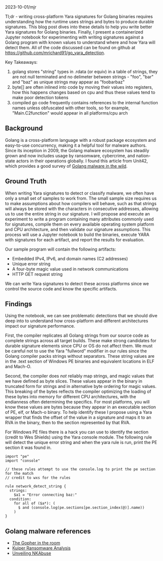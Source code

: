 2023-10-01/mjr

Tl;dr - writing cross-platform Yara signatures for Golang binaries requires understanding how the runtime uses strings and bytes to produce durable signatures. This blog post dives into these details to help you write better Yara signatures for Golang binaries. Finally, I present a containerized Jupyter notebook for experimenting with writing signatures against a Golang program with known values to understand where and how Yara will detect them. All of the code discussed can be found on github at https://github.com/mrichard91/go_yara_detection.

Key Takeaways:
1) golang stores "string" types in .rdata (or equiv) in a table of strings, they are not null terminated and no delimeter between strings - "foo", "bar" and "baz" as unique strings may appear as "foobarbaz"
2) byte[] are often inlined into code by moving their values into registers, how this happens changes based on cpu and thus these values tend to make poor detection tokens
3) compiled go code frequently contains references to the internal function names unless obfuscated with other tools, so for example, "Main.C2function" would appear in all platforms/cpu arch

## Background
Golang is a cross-platform language with a robust package ecosystem and easy-to-use concurrency, making it a helpful tool for malware authors. Since its inception in 2009, the Golang malware ecosystem has steadily grown and now includes usage by ransomware, cybercrime, and nation-state actors in their operations globally. I found this article from Unit42, which provides a good survey of [Golang malware in the wild](https://unit42.paloaltonetworks.com/the-gopher-in-the-room-analysis-of-golang-malware-in-the-wild/).

## Ground Truth
When writing Yara signatures to detect or classify malware, we often have only a small set of samples to work from. The small sample size requires us to make assumptions about how compilers will behave, such as that strings will always be stored with the characters in consecutive addresses, allowing us to use the entire string in our signature. I will propose and execute an experiment to write a program containing many attributes commonly used for signatures, compile them on every available operating system platform and CPU architecture, and then validate our signature assumptions. This process will use a Jupyter notebook to build the binaries, execute YARA with signatures for each artifact, and report the results for evaluation.

Our sample program will contain the following artifacts:
* Embedded IPv4, IPv6, and domain names (C2 addresses)
* Unique error string
* A four-byte magic value used in network communications
* HTTP GET request string

We can write Yara signatures to detect these across platforms since we control the source code and know the specific artifacts.

## Findings
Using the notebook, we can see problematic detections that we should dive deep into to understand how cross-platform and different architectures impact our signature performance.

First, the compiler replicates all Golang strings from our source code as complete strings across all target builds. These make strong candidates for durable signature elements since CPU or OS do not affect them. We must be careful not to use the Yara "fullword" modifier in our rules since the Golang compiler packs strings without separators. These string values are in the .text section of Windows PE binaries and equivalent locations in ELF and Mach-O.

Second, the compiler does *not* reliably map strings, and magic values that we have defined as byte slices. These values appear in the binary in truncated form for strings and in alternative byte ordering for magic values. This breaking of the bytes reflects the compiler optimizing the loading of these bytes into memory for different CPU architectures, with the endianness often determining the specifics. For most platforms, you will know these values are bytes because they appear in an executable section of PE, elf, or Mach-o binary. To help identify these I propose using a Yara wrapper that finds the offset of the value in a signature and maps it to an RVA in the binary, then to the section represented by that RVA.

For Windows PE files there is a hack you can use to identify the section (credit to Wes Shields) using the Yara console module. The following rule will detect the unique error string and when the yara rule is run, print the PE section it was found in.

```
import "pe"
import "console"

// these rules attempt to use the console.log to print the pe section for the match
// credit to wxs for the rules

rule network_detect_string {
  strings:
    $a1 = "Error connecting baz:"
  condition:
    for all of ($a*): (
      $ and (console.log(pe.sections[pe.section_index(@)].name))
    )
}
```

## Golang malware references
* [The Gopher in the room](https://unit42.paloaltonetworks.com/the-gopher-in-the-room-analysis-of-golang-malware-in-the-wild/)
* [Kuiper Ransomware Analysis](https://stairwell.com/resources/kuiper-ransomware-analysis-stairwells-technical-report/)
* [Unveiling NKAbuse](https://securelist.com/unveiling-nkabuse/111512/)
